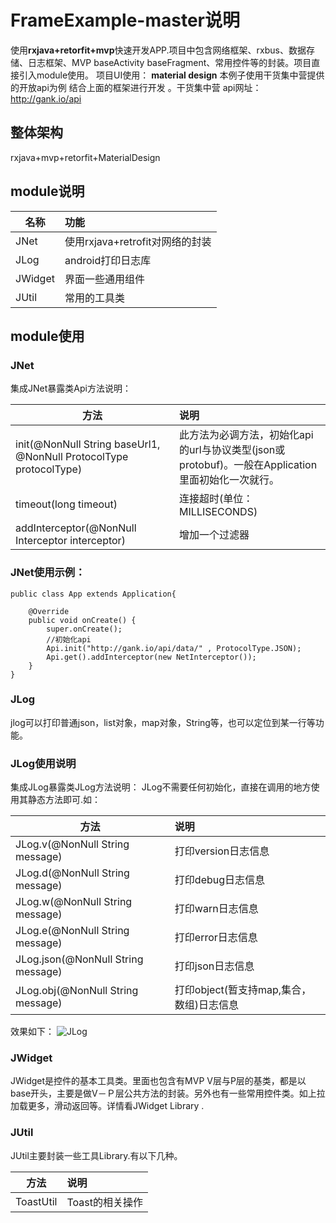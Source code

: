 # FrameExample-master说明
使用**rxjava+retorfit+mvp**快速开发APP.项目中包含网络框架、rxbus、数据存储、日志框架、MVP baseActivity baseFragment、常用控件等的封装。项目直接引入module使用。
项目UI使用： **material design**
本例子使用干货集中营提供的开放api为例 结合上面的框架进行开发 。干货集中营
api网址：http://gank.io/api

## 整体架构
rxjava+mvp+retorfit+MaterialDesign

## module说明
| 名称        | 功能   |
| --------   | :-----  |
| JNet     | 使用rxjava+retrofit对网络的封装 |
| JLog        |  android打印日志库   |
| JWidget        |    界面一些通用组件    |
| JUtil        |    常用的工具类    |

## module使用

### JNet
集成JNet暴露类Api方法说明：

| 方法        | 说明   |
| --------   | :-----  |
| init(@NonNull String baseUrl1, @NonNull ProtocolType protocolType) | 此方法为必调方法，初始化api的url与协议类型(json或protobuf)。一般在Application里面初始化一次就行。 |
| timeout(long timeout) | 连接超时(单位：MILLISECONDS)  |
| addInterceptor(@NonNull Interceptor interceptor) | 增加一个过滤器  |

### JNet使用示例：
```
public class App extends Application{

    @Override
    public void onCreate() {
        super.onCreate();
        //初始化api
        Api.init("http://gank.io/api/data/" , ProtocolType.JSON);
        Api.get().addInterceptor(new NetInterceptor());
    }
}
```

### JLog
jlog可以打印普通json，list对象，map对象，String等，也可以定位到某一行等功能。
### JLog使用说明
集成JLog暴露类JLog方法说明：
JLog不需要任何初始化，直接在调用的地方使用其静态方法即可.如：

| 方法        | 说明   |
| -------| :-----  |
| JLog.v(@NonNull String message) |   打印version日志信息    |
| JLog.d(@NonNull String message) |   打印debug日志信息    |
| JLog.w(@NonNull String message) |   打印warn日志信息    |
| JLog.e(@NonNull String message)     |   打印error日志信息    |
| JLog.json(@NonNull String message)   |  打印json日志信息    |
| JLog.obj(@NonNull String message)  |   打印object(暂支持map,集合，数组)日志信息    |

效果如下：
![JLog](http://7xvg4t.com2.z0.glb.qiniucdn.com/JLog_test.png)

### JWidget
JWidget是控件的基本工具类。里面也包含有MVP V层与P层的基类，都是以base开头，主要是做V－Ｐ层公共方法的封装。另外也有一些常用控件类。如上拉加载更多，滑动返回等。详情看JWidget Library .

### JUtil
JUtil主要封装一些工具Library.有以下几种。

| 方法        | 说明   |
| --------   | :-----  |
| ToastUtil | Toast的相关操作|